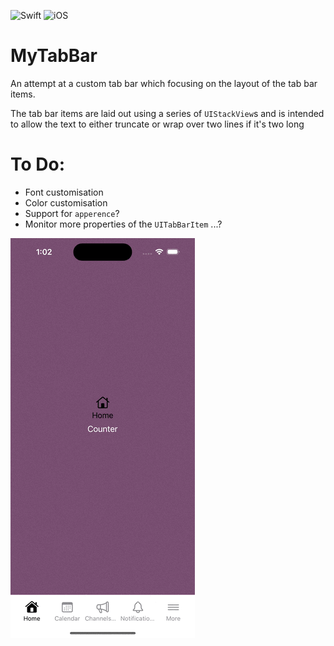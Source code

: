 ![Swift](https://img.shields.io/badge/Swift-5.9.2-orange) ![iOS](https://img.shields.io/badge/iOS-17-orange)

# MyTabBar

An attempt at a custom tab bar which focusing on the layout of the tab bar items.

The tab bar items are laid out using a series of `UIStackView`s and is intended to allow the text to either truncate or wrap over two lines if it's two long

# To Do:

* Font customisation
* Color customisation
* Support for `apperence`?
* Monitor more properties of the `UITabBarItem` ...?

![Video](images/MyTabBar.gif)
